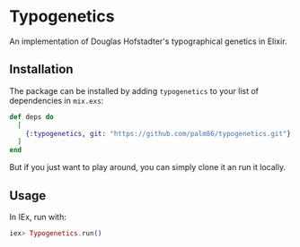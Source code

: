 # Typogenetics

An implementation of Douglas Hofstadter's typographical genetics in Elixir.

## Installation

The package can be installed by adding `typogenetics` to your list of dependencies in `mix.exs`:

```elixir
def deps do
  [
    {:typogenetics, git: "https://github.com/palm86/typogenetics.git"}
  ]
end
```

But if you just want to play around, you can simply clone it an run it locally.

## Usage

In IEx, run with:

``` elixir
iex> Typogenetics.run()
```
